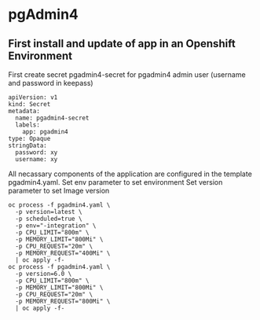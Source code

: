 # pgAdmin4

## First install and update of app in an Openshift Environment

First create secret pgadmin4-secret for pgadmin4 admin user (username and password in keepass) 

```
apiVersion: v1
kind: Secret
metadata:
  name: pgadmin4-secret
  labels:
    app: pgadmin4
type: Opaque
stringData:
  password: xy
  username: xy
```

All necassary components of the application are configured in the template pgadmin4.yaml.
Set env parameter to set environment
Set version parameter to set Image version
```
oc process -f pgadmin4.yaml \
  -p version=latest \
  -p scheduled=true \
  -p env="-integration" \ 
  -p CPU_LIMIT="800m" \
  -p MEMORY_LIMIT="800Mi" \
  -p CPU_REQUEST="20m" \
  -p MEMORY_REQUEST="400Mi" \
  | oc apply -f-
oc process -f pgadmin4.yaml \
  -p version=6.0 \
  -p CPU_LIMIT="800m" \
  -p MEMORY_LIMIT="800Mi" \
  -p CPU_REQUEST="20m" \
  -p MEMORY_REQUEST="800Mi" \
  | oc apply -f-
```
